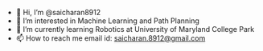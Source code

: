 - 👋 Hi, I’m @saicharan8912
- 👀 I’m interested in Machine Learning and Path Planning
- 🌱 I’m currently learning Robotics at University of Maryland College Park
- 📫 How to reach me email id: saicharan.8912@gmail.com

<!---
saicharan8912/saicharan8912 is a ✨ special ✨ repository because its `README.md` (this file) appears on your GitHub profile.
You can click the Preview link to take a look at your changes.
--->
